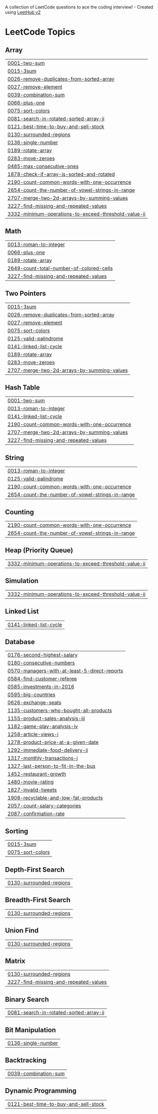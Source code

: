 A collection of LeetCode questions to ace the coding interview! - Created using [LeetHub v2](https://github.com/arunbhardwaj/LeetHub-2.0)
<!---LeetCode Topics Start-->
# LeetCode Topics
## Array
|  |
| ------- |
| [0001-two-sum](https://github.com/ktsutheeb/Leetcode/tree/master/0001-two-sum) |
| [0015-3sum](https://github.com/ktsutheeb/Leetcode/tree/master/0015-3sum) |
| [0026-remove-duplicates-from-sorted-array](https://github.com/ktsutheeb/Leetcode/tree/master/0026-remove-duplicates-from-sorted-array) |
| [0027-remove-element](https://github.com/ktsutheeb/Leetcode/tree/master/0027-remove-element) |
| [0039-combination-sum](https://github.com/ktsutheeb/Leetcode/tree/master/0039-combination-sum) |
| [0066-plus-one](https://github.com/ktsutheeb/Leetcode/tree/master/0066-plus-one) |
| [0075-sort-colors](https://github.com/ktsutheeb/Leetcode/tree/master/0075-sort-colors) |
| [0081-search-in-rotated-sorted-array-ii](https://github.com/ktsutheeb/Leetcode/tree/master/0081-search-in-rotated-sorted-array-ii) |
| [0121-best-time-to-buy-and-sell-stock](https://github.com/ktsutheeb/Leetcode/tree/master/0121-best-time-to-buy-and-sell-stock) |
| [0130-surrounded-regions](https://github.com/ktsutheeb/Leetcode/tree/master/0130-surrounded-regions) |
| [0136-single-number](https://github.com/ktsutheeb/Leetcode/tree/master/0136-single-number) |
| [0189-rotate-array](https://github.com/ktsutheeb/Leetcode/tree/master/0189-rotate-array) |
| [0283-move-zeroes](https://github.com/ktsutheeb/Leetcode/tree/master/0283-move-zeroes) |
| [0485-max-consecutive-ones](https://github.com/ktsutheeb/Leetcode/tree/master/0485-max-consecutive-ones) |
| [1878-check-if-array-is-sorted-and-rotated](https://github.com/ktsutheeb/Leetcode/tree/master/1878-check-if-array-is-sorted-and-rotated) |
| [2190-count-common-words-with-one-occurrence](https://github.com/ktsutheeb/Leetcode/tree/master/2190-count-common-words-with-one-occurrence) |
| [2654-count-the-number-of-vowel-strings-in-range](https://github.com/ktsutheeb/Leetcode/tree/master/2654-count-the-number-of-vowel-strings-in-range) |
| [2707-merge-two-2d-arrays-by-summing-values](https://github.com/ktsutheeb/Leetcode/tree/master/2707-merge-two-2d-arrays-by-summing-values) |
| [3227-find-missing-and-repeated-values](https://github.com/ktsutheeb/Leetcode/tree/master/3227-find-missing-and-repeated-values) |
| [3332-minimum-operations-to-exceed-threshold-value-ii](https://github.com/ktsutheeb/Leetcode/tree/master/3332-minimum-operations-to-exceed-threshold-value-ii) |
## Math
|  |
| ------- |
| [0013-roman-to-integer](https://github.com/ktsutheeb/Leetcode/tree/master/0013-roman-to-integer) |
| [0066-plus-one](https://github.com/ktsutheeb/Leetcode/tree/master/0066-plus-one) |
| [0189-rotate-array](https://github.com/ktsutheeb/Leetcode/tree/master/0189-rotate-array) |
| [2649-count-total-number-of-colored-cells](https://github.com/ktsutheeb/Leetcode/tree/master/2649-count-total-number-of-colored-cells) |
| [3227-find-missing-and-repeated-values](https://github.com/ktsutheeb/Leetcode/tree/master/3227-find-missing-and-repeated-values) |
## Two Pointers
|  |
| ------- |
| [0015-3sum](https://github.com/ktsutheeb/Leetcode/tree/master/0015-3sum) |
| [0026-remove-duplicates-from-sorted-array](https://github.com/ktsutheeb/Leetcode/tree/master/0026-remove-duplicates-from-sorted-array) |
| [0027-remove-element](https://github.com/ktsutheeb/Leetcode/tree/master/0027-remove-element) |
| [0075-sort-colors](https://github.com/ktsutheeb/Leetcode/tree/master/0075-sort-colors) |
| [0125-valid-palindrome](https://github.com/ktsutheeb/Leetcode/tree/master/0125-valid-palindrome) |
| [0141-linked-list-cycle](https://github.com/ktsutheeb/Leetcode/tree/master/0141-linked-list-cycle) |
| [0189-rotate-array](https://github.com/ktsutheeb/Leetcode/tree/master/0189-rotate-array) |
| [0283-move-zeroes](https://github.com/ktsutheeb/Leetcode/tree/master/0283-move-zeroes) |
| [2707-merge-two-2d-arrays-by-summing-values](https://github.com/ktsutheeb/Leetcode/tree/master/2707-merge-two-2d-arrays-by-summing-values) |
## Hash Table
|  |
| ------- |
| [0001-two-sum](https://github.com/ktsutheeb/Leetcode/tree/master/0001-two-sum) |
| [0013-roman-to-integer](https://github.com/ktsutheeb/Leetcode/tree/master/0013-roman-to-integer) |
| [0141-linked-list-cycle](https://github.com/ktsutheeb/Leetcode/tree/master/0141-linked-list-cycle) |
| [2190-count-common-words-with-one-occurrence](https://github.com/ktsutheeb/Leetcode/tree/master/2190-count-common-words-with-one-occurrence) |
| [2707-merge-two-2d-arrays-by-summing-values](https://github.com/ktsutheeb/Leetcode/tree/master/2707-merge-two-2d-arrays-by-summing-values) |
| [3227-find-missing-and-repeated-values](https://github.com/ktsutheeb/Leetcode/tree/master/3227-find-missing-and-repeated-values) |
## String
|  |
| ------- |
| [0013-roman-to-integer](https://github.com/ktsutheeb/Leetcode/tree/master/0013-roman-to-integer) |
| [0125-valid-palindrome](https://github.com/ktsutheeb/Leetcode/tree/master/0125-valid-palindrome) |
| [2190-count-common-words-with-one-occurrence](https://github.com/ktsutheeb/Leetcode/tree/master/2190-count-common-words-with-one-occurrence) |
| [2654-count-the-number-of-vowel-strings-in-range](https://github.com/ktsutheeb/Leetcode/tree/master/2654-count-the-number-of-vowel-strings-in-range) |
## Counting
|  |
| ------- |
| [2190-count-common-words-with-one-occurrence](https://github.com/ktsutheeb/Leetcode/tree/master/2190-count-common-words-with-one-occurrence) |
| [2654-count-the-number-of-vowel-strings-in-range](https://github.com/ktsutheeb/Leetcode/tree/master/2654-count-the-number-of-vowel-strings-in-range) |
## Heap (Priority Queue)
|  |
| ------- |
| [3332-minimum-operations-to-exceed-threshold-value-ii](https://github.com/ktsutheeb/Leetcode/tree/master/3332-minimum-operations-to-exceed-threshold-value-ii) |
## Simulation
|  |
| ------- |
| [3332-minimum-operations-to-exceed-threshold-value-ii](https://github.com/ktsutheeb/Leetcode/tree/master/3332-minimum-operations-to-exceed-threshold-value-ii) |
## Linked List
|  |
| ------- |
| [0141-linked-list-cycle](https://github.com/ktsutheeb/Leetcode/tree/master/0141-linked-list-cycle) |
## Database
|  |
| ------- |
| [0176-second-highest-salary](https://github.com/ktsutheeb/Leetcode/tree/master/0176-second-highest-salary) |
| [0180-consecutive-numbers](https://github.com/ktsutheeb/Leetcode/tree/master/0180-consecutive-numbers) |
| [0570-managers-with-at-least-5-direct-reports](https://github.com/ktsutheeb/Leetcode/tree/master/0570-managers-with-at-least-5-direct-reports) |
| [0584-find-customer-referee](https://github.com/ktsutheeb/Leetcode/tree/master/0584-find-customer-referee) |
| [0585-investments-in-2016](https://github.com/ktsutheeb/Leetcode/tree/master/0585-investments-in-2016) |
| [0595-big-countries](https://github.com/ktsutheeb/Leetcode/tree/master/0595-big-countries) |
| [0626-exchange-seats](https://github.com/ktsutheeb/Leetcode/tree/master/0626-exchange-seats) |
| [1135-customers-who-bought-all-products](https://github.com/ktsutheeb/Leetcode/tree/master/1135-customers-who-bought-all-products) |
| [1155-product-sales-analysis-iii](https://github.com/ktsutheeb/Leetcode/tree/master/1155-product-sales-analysis-iii) |
| [1182-game-play-analysis-iv](https://github.com/ktsutheeb/Leetcode/tree/master/1182-game-play-analysis-iv) |
| [1258-article-views-i](https://github.com/ktsutheeb/Leetcode/tree/master/1258-article-views-i) |
| [1278-product-price-at-a-given-date](https://github.com/ktsutheeb/Leetcode/tree/master/1278-product-price-at-a-given-date) |
| [1292-immediate-food-delivery-ii](https://github.com/ktsutheeb/Leetcode/tree/master/1292-immediate-food-delivery-ii) |
| [1317-monthly-transactions-i](https://github.com/ktsutheeb/Leetcode/tree/master/1317-monthly-transactions-i) |
| [1327-last-person-to-fit-in-the-bus](https://github.com/ktsutheeb/Leetcode/tree/master/1327-last-person-to-fit-in-the-bus) |
| [1452-restaurant-growth](https://github.com/ktsutheeb/Leetcode/tree/master/1452-restaurant-growth) |
| [1480-movie-rating](https://github.com/ktsutheeb/Leetcode/tree/master/1480-movie-rating) |
| [1827-invalid-tweets](https://github.com/ktsutheeb/Leetcode/tree/master/1827-invalid-tweets) |
| [1908-recyclable-and-low-fat-products](https://github.com/ktsutheeb/Leetcode/tree/master/1908-recyclable-and-low-fat-products) |
| [2057-count-salary-categories](https://github.com/ktsutheeb/Leetcode/tree/master/2057-count-salary-categories) |
| [2087-confirmation-rate](https://github.com/ktsutheeb/Leetcode/tree/master/2087-confirmation-rate) |
## Sorting
|  |
| ------- |
| [0015-3sum](https://github.com/ktsutheeb/Leetcode/tree/master/0015-3sum) |
| [0075-sort-colors](https://github.com/ktsutheeb/Leetcode/tree/master/0075-sort-colors) |
## Depth-First Search
|  |
| ------- |
| [0130-surrounded-regions](https://github.com/ktsutheeb/Leetcode/tree/master/0130-surrounded-regions) |
## Breadth-First Search
|  |
| ------- |
| [0130-surrounded-regions](https://github.com/ktsutheeb/Leetcode/tree/master/0130-surrounded-regions) |
## Union Find
|  |
| ------- |
| [0130-surrounded-regions](https://github.com/ktsutheeb/Leetcode/tree/master/0130-surrounded-regions) |
## Matrix
|  |
| ------- |
| [0130-surrounded-regions](https://github.com/ktsutheeb/Leetcode/tree/master/0130-surrounded-regions) |
| [3227-find-missing-and-repeated-values](https://github.com/ktsutheeb/Leetcode/tree/master/3227-find-missing-and-repeated-values) |
## Binary Search
|  |
| ------- |
| [0081-search-in-rotated-sorted-array-ii](https://github.com/ktsutheeb/Leetcode/tree/master/0081-search-in-rotated-sorted-array-ii) |
## Bit Manipulation
|  |
| ------- |
| [0136-single-number](https://github.com/ktsutheeb/Leetcode/tree/master/0136-single-number) |
## Backtracking
|  |
| ------- |
| [0039-combination-sum](https://github.com/ktsutheeb/Leetcode/tree/master/0039-combination-sum) |
## Dynamic Programming
|  |
| ------- |
| [0121-best-time-to-buy-and-sell-stock](https://github.com/ktsutheeb/Leetcode/tree/master/0121-best-time-to-buy-and-sell-stock) |
<!---LeetCode Topics End-->